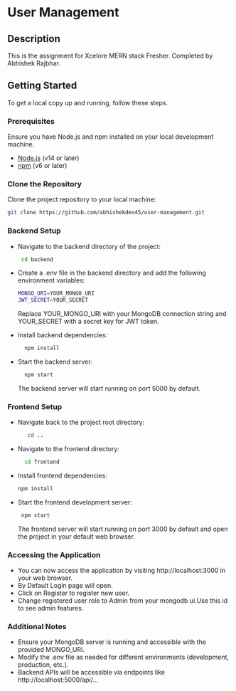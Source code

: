# User Management

## Description

This is the assignment for Xcelore MERN stack Fresher. Completed by Abhishek Rajbhar.

## Getting Started

To get a local copy up and running, follow these steps.

### Prerequisites

Ensure you have Node.js and npm installed on your local development machine.

- [Node.js](https://nodejs.org/) (v14 or later)
- [npm](https://www.npmjs.com/) (v6 or later)

### Clone the Repository

Clone the project repository to your local machine:

```bash
git clone https://github.com/abhishekdev45/user-management.git
```

### Backend Setup

- Navigate to the backend directory of the project:
  
  ```bash
   cd backend
  ```
- Create a .env file in the backend directory and add the following environment variables:
    ```bash
    MONGO_URI=YOUR_MONGO_URI
    JWT_SECRET=YOUR_SECRET
  ```
  Replace YOUR_MONGO_URI with your MongoDB connection string and YOUR_SECRET with a secret key for JWT token.

- Install backend dependencies:
   ```bash
     npm install
   ```
- Start the backend server:
   ```bash
     npm start
   ```
   The backend server will start running on port 5000 by default.

### Frontend Setup
- Navigate back to the project root directory:
  ```bash
     cd ..
   ```
- Navigate to the frontend directory:
   ```bash
     cd frontend
   ```
- Install frontend dependencies:
    ```bash
    npm install
   ```
- Start the frontend development server:
   ```bash
    npm start
   ```
   The frontend server will start running on port 3000 by default and open the project in your default web browser.

### Accessing the Application

- You can now access the application by visiting http://localhost:3000 in your web browser.
- By Default Login page will open.
- Click on Register to register new user.
- Change registered user role to Admin from your mongodb ui.Use this id to see admin features.
  
  

### Additional Notes
- Ensure your MongoDB server is running and accessible with the provided MONGO_URI.
- Modify the .env file as needed for different environments (development, production, etc.).
- Backend APIs will be accessible via endpoints like http://localhost:5000/api/...


